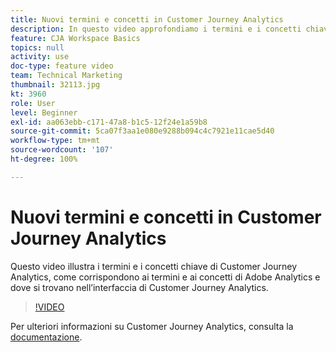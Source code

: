 ```yaml
---
title: Nuovi termini e concetti in Customer Journey Analytics
description: In questo video approfondiamo i termini e i concetti chiave di Adobe Customer Journey Analytics, come corrispondono ai termini e ai concetti di Adobe Analytics e dove si trovano nell’interfaccia di Customer Journey Analytics.
feature: CJA Workspace Basics
topics: null
activity: use
doc-type: feature video
team: Technical Marketing
thumbnail: 32113.jpg
kt: 3960
role: User
level: Beginner
exl-id: aa063ebb-c171-47a8-b1c5-12f24e1a59b8
source-git-commit: 5ca07f3aa1e080e9288b094c4c7921e11cae5d40
workflow-type: tm+mt
source-wordcount: '107'
ht-degree: 100%

---
```


# Nuovi termini e concetti in Customer Journey Analytics

Questo video illustra i termini e i concetti chiave di Customer Journey Analytics, come corrispondono ai termini e ai concetti di Adobe Analytics e dove si trovano nell’interfaccia di Customer Journey Analytics.

>[!VIDEO](https://video.tv.adobe.com/v/32113/?quality=12)

Per ulteriori informazioni su Customer Journey Analytics, consulta la [documentazione](https://experienceleague.adobe.com/docs/analytics-platform/using/cja-landing.html?lang=it).
